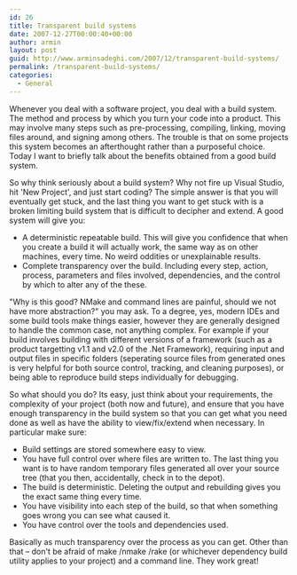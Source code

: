 ```yaml
---
id: 26
title: Transparent build systems
date: 2007-12-27T00:00:40+00:00
author: armin
layout: post
guid: http://www.arminsadeghi.com/2007/12/transparent-build-systems/
permalink: /transparent-build-systems/
categories:
  - General
---
```

<!-- google_ad_section_start -->

Whenever you deal with a software project, you deal with a build system. The method and process by which you turn your code into a product. This may involve many steps such as pre-processing, compiling, linking, moving files around, and signing among others. The trouble is that on some projects this system becomes an afterthought rather than a purposeful choice. Today I want to briefly talk about the benefits obtained from a good build system. 

So why think seriously about a build system? Why not fire up Visual Studio, hit 'New Project', and just start coding? The simple answer is that you will eventually get stuck, and the last thing you want to get stuck with is a broken limiting build system that is difficult to decipher and extend. A good system will give you: 

  * A deterministic repeatable build. This will give you confidence that when you create a build it will actually work, the same way as on other machines, every time. No weird oddities or unexplainable results.
  * Complete transparency over the build. Including every step, action, process, parameters and files involved, dependencies, and the control by which to alter any of the these.

"Why is this good? NMake and command lines are painful, should we not have more abstraction?" you may ask. To a degree, yes, modern IDEs and some build tools make things easier, however they are generally designed to handle the common case, not anything complex. For example if your build involves building with different versions of a framework (such as a product targetting v1.1 and v2.0 of the .Net Framework), requiring input and output files in specific folders (seperating source files from generated ones is very helpful for both source control, tracking, and cleaning purposes), or being able to reproduce build steps individually for debugging.

So what should you do? Its easy, just think about your requirements, the complexity of your project (both now and future), and ensure that you have enough transparency in the build system so that you can get what you need done as well as have the ability to view/fix/extend when necessary. In particular make sure: 

  * Build settings are stored somewhere easy to view.
  * You have full control over where files are written to. The last thing you want is to have random temporary files generated all over your source tree (that you then, accidentally, check in to the depot). 
  * The build is deterministic. Deleting the output and rebuilding gives you the exact same thing every time.
  * You have visibility into each step of the build, so that when something goes wrong you can see what caused it.
  * You have control over the tools and dependencies used.

Basically as much transparency over the process as you can get. Other than that &#8211; don't be afraid of make /nmake /rake (or whichever dependency build utility applies to your project) and a command line. They work great!&nbsp; 

<!-- google_ad_section_end -->